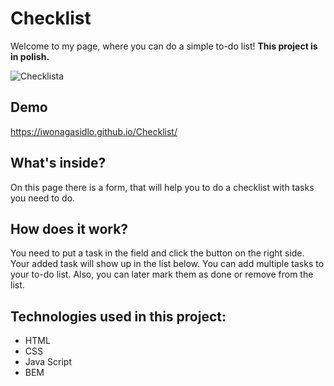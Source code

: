 # Checklist 

Welcome to my page, where you can do a simple to-do list! **This project is in polish.**

![Checklista](https://user-images.githubusercontent.com/121032802/210097080-75b37cd4-8bd7-4787-b398-581b7af9177d.png)

## Demo
https://iwonagasidlo.github.io/Checklist/

## What's inside?
On this page there is a form, that will help you to do a checklist with tasks you need to do.


## How does it work?
You need to put a task in the field and click the button on the right side. Your added task will show up in the list below. You can add multiple tasks to your to-do list. Also, you can later mark them as done or remove from the list. 


## Technologies used in this project:
- HTML
- CSS 
- Java Script
- BEM
